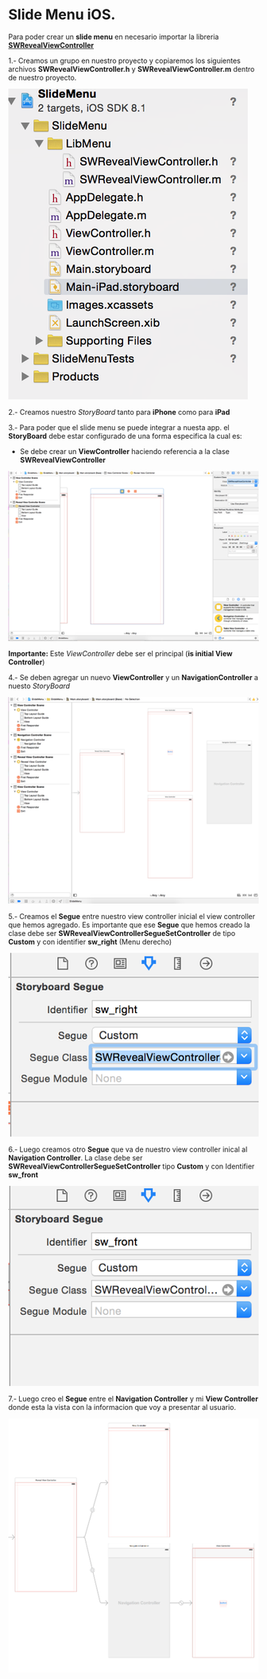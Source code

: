 # Slide Menu iOS. 

Para poder crear un __slide menu__ en necesario importar la libreria [__SWRevealViewController__](https://github.com/John-Lluch/SWRevealViewController)


1.- Creamos un grupo en nuestro proyecto y copiaremos los siguientes archivos __SWRevealViewController.h__ y __SWRevealViewController.m__ dentro de nuestro proyecto. 

![](https://raw.githubusercontent.com/jghg02/slidemenuios/master/img/1.png)

2.- Creamos nuestro _StoryBoard_ tanto para __iPhone__ como para __iPad__

3.- Para poder que el slide menu se puede integrar a nuesta app. el __StoryBoard__ debe estar configurado de una forma especifica la cual es:

- Se debe crear un __ViewController__ haciendo referencia a la clase __SWRevealViewController__ 

![](https://raw.githubusercontent.com/jghg02/slidemenuios/master/img/2.png)

__Importante:__ Este _ViewController_ debe ser el principal (__is initial View Controller__)

4.- Se deben agregar un nuevo __ViewController__ y un __NavigationController__ a nuesto _StoryBoard_ 

![](https://raw.githubusercontent.com/jghg02/slidemenuios/master/img/3.png)

5.- Creamos el __Segue__ entre nuestro view controller inicial el  view controller que hemos agregado. Es importante que ese __Segue__ que hemos creado la clase debe ser __SWRevealViewControllerSegueSetController__ de tipo __Custom__ y con identifier __sw_right__ (Menu derecho)

![](https://raw.githubusercontent.com/jghg02/slidemenuios/master/img/4.png)

6.- Luego creamos otro __Segue__ que va de nuestro view controller inical al __Navigation Controller__. La clase debe ser __SWRevealViewControllerSegueSetController__ tipo __Custom__ y con Identifier __sw_front__

![](https://raw.githubusercontent.com/jghg02/slidemenuios/master/img/5.png)

7.- Luego creo el __Segue__ entre el __Navigation Controller__ y mi __View Controller__ donde esta la vista con la informacion que voy a presentar al usuario.

![](https://raw.githubusercontent.com/jghg02/slidemenuios/master/img/6.png)


